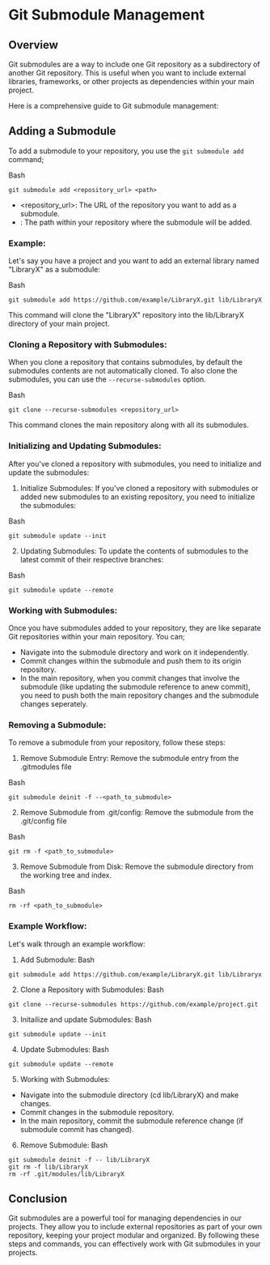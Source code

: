 # Git Submodule Management

## Overview
Git submodules are a way to include one Git repository as a subdirectory of another Git repository.
This is useful when you want to include external libraries, frameworks, or other projects as dependencies within your main project. 

Here is a comprehensive guide to Git submodule management:

## Adding a Submodule

To add a submodule to your repository, you use the `git submodule add` command;

Bash
`````````````````````````````````````````
git submodule add <repository_url> <path>
`````````````````````````````````````````

- <repository_url>: The URL of the repository you want to add as a submodule.
- <path>: The path within your repository where the submodule will be added.

### Example:
Let's say you have a project and you want to add an external library named "LibraryX" as a submodule:

Bash
``````````````````````````````````````````````````````````````````````
git submodule add https://github.com/example/LibraryX.git lib/LibraryX
``````````````````````````````````````````````````````````````````````

This command will clone the "LibraryX" repository into the lib/LibraryX directory of your main project.

### Cloning a Repository with Submodules:

When you clone a repository that contains submodules, by default the submodules contents are not automatically cloned. To also clone the submodules, you can use the `--recurse-submodules` option.

Bash
``````````````````````````````````````````````
git clone --recurse-submodules <repository_url>
``````````````````````````````````````````````
This command clones the main repository along with all its submodules.

### Initializing and Updating Submodules:

After you've cloned a repository with submodules, you need to initialize and update the submodules:

1. Initialize Submodules: If you've cloned a repository with submodules or added new submodules to an existing repository, you need to initialize the submodules:

Bash
`````````````````````````````
git submodule update --init
`````````````````````````````

2. Updating Submodules: To update the contents of submodules to the latest commit of their respective branches:

Bash
````````````````````````````````
git submodule update --remote
````````````````````````````````

### Working with Submodules:

Once you have submodules added to your repository, they are like separate Git repositories within your main repository. You can;

- Navigate into the submodule directory and work on it independently.
- Commit changes within the submodule and push them to its origin repository.
- In the main repository, when you commit changes that involve the submodule (like updating the submodule reference to anew commit), you need to push both the main repository changes and the submodule changes seperately.

### Removing a Submodule:

To remove a submodule from your repository, follow these steps:

1. Remove Submodule Entry: Remove the submodule entry from the .gitmodules file

Bash
`````````````````````````````````````````````
git submodule deinit -f --<path_to_submodule>
`````````````````````````````````````````````

2. Remove Submodule from .git/config: Remove the submodule from the .git/config file

Bash
`````````````````````````````````````````````
git rm -f <path_to_submodule>
`````````````````````````````````````````````

3. Remove Submodule from Disk: Remove the submodule directory from the working tree and index.

Bash
`````````````````````````````````````````````
rm -rf <path_to_submodule>
`````````````````````````````````````````````

### Example Workflow:

Let's walk through an example workflow:

1. Add Submodule:
Bash
``````````````````````````````````````````````````````````````````````
git submodule add https://github.com/example/LibraryX.git lib/Libraryx
``````````````````````````````````````````````````````````````````````

2. Clone a Repository with Submodules:
Bash
````````````````````````````````````````````````````````````````````
git clone --recurse-submodules https://github.com/example/project.git
`````````````````````````````````````````````````````````````````````

3. Initailize and update Submodules:
Bash
````````````````````````````````````````
git submodule update --init
````````````````````````````````````````

4. Update Submodules:
Bash
`````````````````````````````````````
git submodule update --remote
`````````````````````````````````````

5. Working with Submodules:
- Navigate into the submodule directory (cd lib/LibraryX) and make changes.
- Commit changes in the submodule repository.
- In the main repository, commit the submodule reference change (if submodule commit has changed).

6. Remove Submodule:
Bash
````````````````````````````````````
git submodule deinit -f -- lib/LibraryX
git rm -f lib/LibraryX
rm -rf .git/modules/lib/LibraryX
````````````````````````````````````


## Conclusion

Git submodules are a powerful tool for managing dependencies in our projects.
They allow you to include external repositories as part of your own repository, 
keeping your project modular and organized. By following these steps and commands, 
you can effectively work with Git submodules in your projects.

<!-- Now, let's try to practice git submodules in our repository. -->
<!-- So once a suitable dependency or library is available, the steps above will help you add and manage Git Submodules. -->